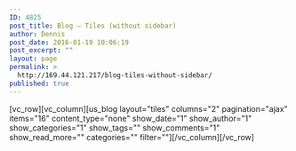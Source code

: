 ```yaml
---
ID: 4825
post_title: Blog – Tiles (without sidebar)
author: Dennis
post_date: 2016-01-19 10:06:19
post_excerpt: ""
layout: page
permalink: >
  http://169.44.121.217/blog-tiles-without-sidebar/
published: true
---
```

[vc_row][vc_column][us_blog layout="tiles" columns="2" pagination="ajax" items="16" content_type="none" show_date="1" show_author="1" show_categories="1" show_tags="" show_comments="1" show_read_more="" categories="" filter=""][/vc_column][/vc_row]